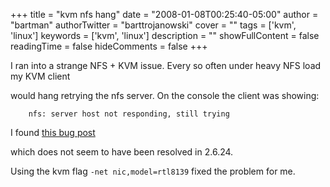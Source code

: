 +++
title = "kvm nfs hang"
date = "2008-01-08T00:25:40-05:00"
author = "bartman"
authorTwitter = "barttrojanowski"
cover = ""
tags = ['kvm', 'linux']
keywords = ['kvm', 'linux']
description = ""
showFullContent = false
readingTime = false
hideComments = false
+++

I ran into a strange NFS + KVM issue.  Every so often under heavy NFS load my KVM client

would hang retrying the nfs server.  On the console the client was showing:



        nfs: server host not responding, still trying



I found [this bug post](https://sourceforge.net/tracker/?func=detail&atid=893831&aid=1771262&group_id=180599)

which does not seem to have been resolved in 2.6.24.



Using the kvm flag `-net nic,model=rtl8139` fixed the problem for me.


